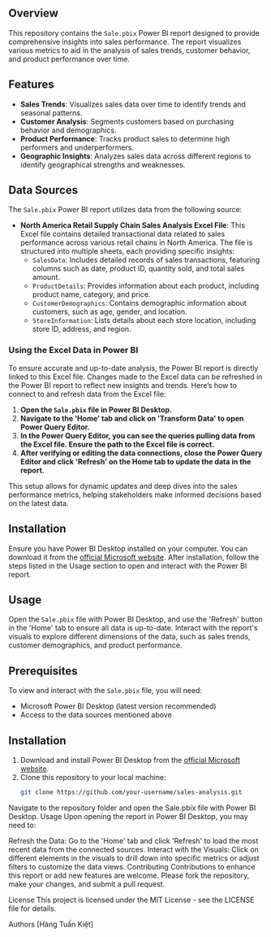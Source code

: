 ## Overview
This repository contains the `Sale.pbix` Power BI report designed to provide comprehensive insights into sales performance. The report visualizes various metrics to aid in the analysis of sales trends, customer behavior, and product performance over time.

## Features
- **Sales Trends**: Visualizes sales data over time to identify trends and seasonal patterns.
- **Customer Analysis**: Segments customers based on purchasing behavior and demographics.
- **Product Performance**: Tracks product sales to determine high performers and underperformers.
- **Geographic Insights**: Analyzes sales data across different regions to identify geographical strengths and weaknesses.

## Data Sources

The `Sale.pbix` Power BI report utilizes data from the following source:

- **North America Retail Supply Chain Sales Analysis Excel File**: This Excel file contains detailed transactional data related to sales performance across various retail chains in North America. The file is structured into multiple sheets, each providing specific insights:
  - `SalesData`: Includes detailed records of sales transactions, featuring columns such as date, product ID, quantity sold, and total sales amount.
  - `ProductDetails`: Provides information about each product, including product name, category, and price.
  - `CustomerDemographics`: Contains demographic information about customers, such as age, gender, and location.
  - `StoreInformation`: Lists details about each store location, including store ID, address, and region.

### Using the Excel Data in Power BI

To ensure accurate and up-to-date analysis, the Power BI report is directly linked to this Excel file. Changes made to the Excel data can be refreshed in the Power BI report to reflect new insights and trends. Here’s how to connect to and refresh data from the Excel file:

1. **Open the `Sale.pbix` file in Power BI Desktop.**
2. **Navigate to the 'Home' tab and click on 'Transform Data' to open Power Query Editor.**
3. **In the Power Query Editor, you can see the queries pulling data from the Excel file. Ensure the path to the Excel file is correct.**
4. **After verifying or editing the data connections, close the Power Query Editor and click 'Refresh' on the Home tab to update the data in the report.**

This setup allows for dynamic updates and deep dives into the sales performance metrics, helping stakeholders make informed decisions based on the latest data.

## Installation

Ensure you have Power BI Desktop installed on your computer. You can download it from the [official Microsoft website](https://powerbi.microsoft.com/en-us/desktop/). After installation, follow the steps listed in the Usage section to open and interact with the Power BI report.

## Usage

Open the `Sale.pbix` file with Power BI Desktop, and use the 'Refresh' button in the 'Home' tab to ensure all data is up-to-date. Interact with the report's visuals to explore different dimensions of the data, such as sales trends, customer demographics, and product performance.

## Prerequisites
To view and interact with the `Sale.pbix` file, you will need:
- Microsoft Power BI Desktop (latest version recommended)
- Access to the data sources mentioned above

## Installation
1. Download and install Power BI Desktop from the [official Microsoft website](https://powerbi.microsoft.com/en-us/desktop/).
2. Clone this repository to your local machine:
   ```bash
   git clone https://github.com/your-username/sales-analysis.git
Navigate to the repository folder and open the Sale.pbix file with Power BI Desktop.
Usage
Upon opening the report in Power BI Desktop, you may need to:

Refresh the Data: Go to the 'Home' tab and click 'Refresh' to load the most recent data from the connected sources.
Interact with the Visuals: Click on different elements in the visuals to drill down into specific metrics or adjust filters to customize the data views.
Contributing
Contributions to enhance this report or add new features are welcome. Please fork the repository, make your changes, and submit a pull request.

License
This project is licensed under the MIT License - see the LICENSE file for details.

Authors
[Hàng Tuấn Kiệt]
